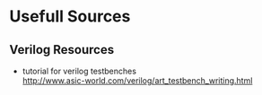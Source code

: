 # Usefull Sources


## Verilog Resources

- tutorial for verilog testbenches   
    http://www.asic-world.com/verilog/art_testbench_writing.html 

